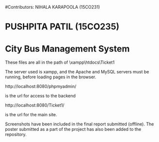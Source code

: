 #Contributors: NIHALA KARAPOOLA (15CO231)
#	       PUSHPITA PATIL (15CO235)

# City Bus Management System

These files are all in the path of \xampp\htdocs\Ticket1

The server used is xampp, and the Apache and MySQL servers must be running, before loading pages in the browser.


http://localhost:8080/phpmyadmin/

is the url for access to the backend


http://localhost:8080/Ticket1/

is the url for the main site.


Screenshots have been included in the final report submitted (offline).
The poster submitted as a part of the project has also been added to the repository.
